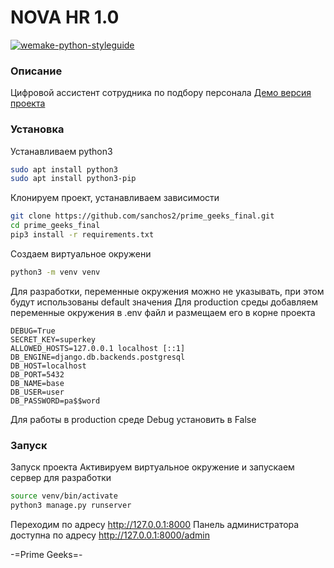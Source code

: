 # NOVA HR 1.0

[![wemake-python-styleguide](https://img.shields.io/badge/style-wemake-000000.svg)](https://github.com/wemake-services/wemake-python-styleguide)

### Описание

Цифровой ассистент сотрудника по подбору персонала
[Демо версия проекта](http://hr.nautilus.com.ru/) 

### Установка

Устанавливаем python3

```sh
sudo apt install python3
sudo apt install python3-pip
```

Клонируем проект, устанавливаем зависимости

```sh
git clone https://github.com/sanchos2/prime_geeks_final.git
cd prime_geeks_final
pip3 install -r requirements.txt
```

Создаем виртуальное окружени

```sh
python3 -m venv venv
```
Для разработки, переменные окружения можно не указывать, при этом будут использованы default значения
Для production среды добавляем переменные окружения в .env файл и размещаем его в корне проекта

```
DEBUG=True
SECRET_KEY=superkey
ALLOWED_HOSTS=127.0.0.1 localhost [::1]
DB_ENGINE=django.db.backends.postgresql
DB_HOST=localhost
DB_PORT=5432
DB_NAME=base
DB_USER=user
DB_PASSWORD=pa$$word

```
Для работы в production среде Debug установить в False 

### Запуск

Запуск проекта
Активируем виртуальное окружение и запускаем сервер для разработки

```sh
source venv/bin/activate
python3 manage.py runserver
```

Переходим по адресу http://127.0.0.1:8000
Панель администратора доступна по адресу http://127.0.0.1:8000/admin

-=Prime Geeks=-